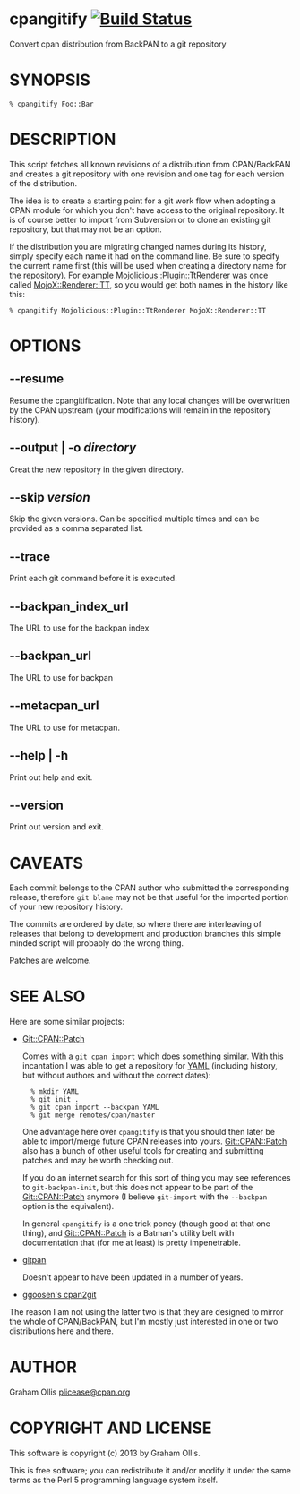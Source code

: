 # cpangitify [![Build Status](https://secure.travis-ci.org/plicease/App-cpangitify.png)](http://travis-ci.org/plicease/App-cpangitify)

Convert cpan distribution from BackPAN to a git repository

# SYNOPSIS

    % cpangitify Foo::Bar

# DESCRIPTION

This script fetches all known revisions of a distribution from CPAN/BackPAN
and creates a git repository with one revision and one tag for each version
of the distribution.

The idea is to create a starting point for a git work flow when adopting a
CPAN module for which you don't have access to the original repository.
It is of course better to import from Subversion or to clone an existing
git repository, but that may not be an option.

If the distribution you are migrating changed names during its history,
simply specify each name it had on the command line.  Be sure to specify
the current name first (this will be used when creating a directory name
for the repository).  For example [Mojolicious::Plugin::TtRenderer](https://metacpan.org/pod/Mojolicious::Plugin::TtRenderer) was
once called [MojoX::Renderer::TT](https://metacpan.org/pod/MojoX::Renderer::TT), so you would get both names in the
history like this:

    % cpangitify Mojolicious::Plugin::TtRenderer MojoX::Renderer::TT

# OPTIONS

## --resume

Resume the cpangitification.  Note that any local changes will be overwritten
by the CPAN upstream (your modifications will remain in the repository history).

## --output | -o _directory_

Creat the new repository in the given directory.

## --skip _version_

Skip the given versions.  Can be specified multiple times and can
be provided as a comma separated list.

## --trace

Print each git command before it is executed.

## --backpan\_index\_url

The URL to use for the backpan index

## --backpan\_url

The URL to use for backpan

## --metacpan\_url

The URL to use for metacpan.

## --help | -h

Print out help and exit.

## --version

Print out version and exit.

# CAVEATS

Each commit belongs to the CPAN author who submitted the corresponding release,
therefore `git blame` may not be that useful for the imported portion of
your new repository history.

The commits are ordered by date, so where there are interleaving of releases
that belong to development and production branches this simple minded script
will probably do the wrong thing.

Patches are welcome.

# SEE ALSO

Here are some similar projects:

- [Git::CPAN::Patch](https://metacpan.org/pod/Git::CPAN::Patch)

    Comes with a `git cpan import` which does something similar.  With this 
    incantation I was able to get a repository for [YAML](https://metacpan.org/pod/YAML) (including history,
    but without authors and without the correct dates):

        % mkdir YAML
        % git init .
        % git cpan import --backpan YAML
        % git merge remotes/cpan/master

    One advantage here over `cpangitify` is that you should then later be able to 
    import/merge future CPAN releases into yours.  [Git::CPAN::Patch](https://metacpan.org/pod/Git::CPAN::Patch) also has a bunch of 
    other useful tools for creating and submitting patches and may be worth 
    checking out.

    If you do an internet search for this sort of thing you may see references
    to `git-backpan-init`, but this does not appear to be part of the
    [Git::CPAN::Patch](https://metacpan.org/pod/Git::CPAN::Patch) anymore (I believe `git-import` with the `--backpan`
    option is the equivalent).

    In general `cpangitify` is a one trick poney (though good at that one thing),
    and [Git::CPAN::Patch](https://metacpan.org/pod/Git::CPAN::Patch) is a Batman's utility belt with documentation that 
    (for me at least) is pretty impenetrable.

- [gitpan](https://github.com/gitpan)

    Doesn't appear to have been updated in a number of years.

- [ggoosen's cpan2git](https://github.com/ggoossen/cpan2git)

The reason I am not using the latter two is that they are designed to 
mirror the whole of CPAN/BackPAN, but I'm mostly just interested in one 
or two distributions here and there.

# AUTHOR

Graham Ollis <plicease@cpan.org>

# COPYRIGHT AND LICENSE

This software is copyright (c) 2013 by Graham Ollis.

This is free software; you can redistribute it and/or modify it under
the same terms as the Perl 5 programming language system itself.
